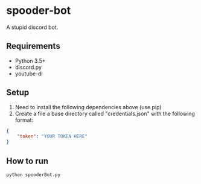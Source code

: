 # spooder-bot
A stupid discord bot.

## Requirements
- Python 3.5+
- discord.py
- youtube-dl

## Setup
1) Need to install the following dependencies above (use pip)
2) Create a file a base directory called "credentials.json" with the following format:
```json
{
    "token": "YOUR TOKEN HERE"
}
```

## How to run
```
python spooderBot.py
```